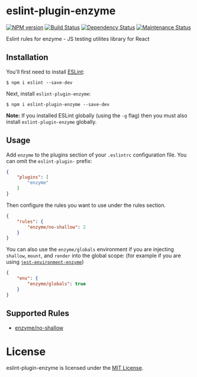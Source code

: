 # eslint-plugin-enzyme
[![NPM version][npm-image]][npm-url] [![Build Status][travis-image]][travis-url] [![Dependency Status][deps-image]][deps-url] [![Maintenance Status][status-image]][status-url] 

Eslint rules for enzyme - JS testing utilites library for React

## Installation

You'll first need to install [ESLint](http://eslint.org):

```
$ npm i eslint --save-dev
```

Next, install `eslint-plugin-enzyme`:

```
$ npm i eslint-plugin-enzyme --save-dev
```

**Note:** If you installed ESLint globally (using the `-g` flag) then you must also install `eslint-plugin-enzyme` globally.

## Usage

Add `enzyme` to the plugins section of your `.eslintrc` configuration file. You can omit the `eslint-plugin-` prefix:

```json
{
    "plugins": [
        "enzyme"
    ]
}
```


Then configure the rules you want to use under the rules section.

```json
{
    "rules": {
        "enzyme/no-shallow": 2
    }
}
```


You can also use the `enzyme/globals` environment if you are injecting `shallow`, `mount`, and `render` into the global scope: (for example if you are using [`jest-environment-enzyme`](https://github.com/FormidableLabs/enzyme-matchers/tree/master/packages/jest-environment-enzyme)) 
```json
{
    "env": {
        "enzyme/globals": true
    }
}

```
## Supported Rules

* [enzyme/no-shallow](docs/rules/no-shallow.md)

# License

eslint-plugin-enzyme is licensed under the [MIT License](http://www.opensource.org/licenses/mit-license.php).


[npm-url]: https://npmjs.org/package/eslint-plugin-enzyme
[npm-image]: https://img.shields.io/npm/v/eslint-plugin-enzyme.svg
[travis-url]: https://travis-ci.org/giamir/eslint-plugin-enzyme
[travis-image]: https://travis-ci.org/giamir/eslint-plugin-enzyme.svg?branch=master
[deps-url]: https://david-dm.org/giamir/eslint-plugin-enzyme
[deps-image]: https://img.shields.io/david/giamir/eslint-plugin-enzyme.svg
[status-url]: https://github.com/giamir/eslint-plugin-enzyme/pulse
[status-image]: https://img.shields.io/github/last-commit/giamir/eslint-plugin-enzyme.svg


